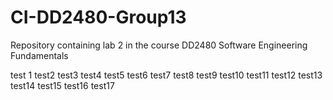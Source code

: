 # CI-DD2480-Group13
Repository containing lab 2 in the course DD2480 Software Engineering Fundamentals

test 1
test2
test3
test4
test5
test6
test7
test8
test9
test10
test11
test12
test13
test14
test15
test16
test17
